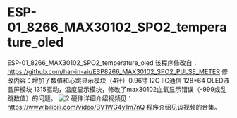 # ESP-01_8266_MAX30102_SPO2_temperature_oled
ESP-01_8266_MAX30102_SPO2_temperature_oled
该程序修改自：https://github.com/har-in-air/ESP8266_MAX30102_SPO2_PULSE_METER
修改内容：增加了数值和心跳显示模块（4针）0.96寸 I2C IIC通信 128*64 OLED液晶屏模块 1315驱动，温度显示模块，修改了max30102血氧显示错误（-999或乱跳数值）的问题。
![2](https://user-images.githubusercontent.com/11606933/210203050-948deb9a-0422-47b1-abba-416a53980955.jpg)
硬件详细介绍视频见：https://www.bilibili.com/video/BV1WG4y1m7nQ
程序介绍见该视频的合集。
